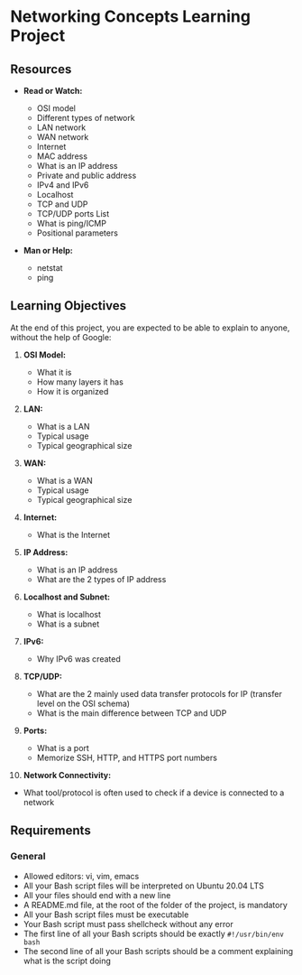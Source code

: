 # Networking Concepts Learning Project

## Resources
- **Read or Watch:**
  - OSI model
  - Different types of network
  - LAN network
  - WAN network
  - Internet
  - MAC address
  - What is an IP address
  - Private and public address
  - IPv4 and IPv6
  - Localhost
  - TCP and UDP
  - TCP/UDP ports List
  - What is ping/ICMP
  - Positional parameters

- **Man or Help:**
  - netstat
  - ping

## Learning Objectives
At the end of this project, you are expected to be able to explain to anyone, without the help of Google:

1. **OSI Model:**
   - What it is
   - How many layers it has
   - How it is organized

2. **LAN:**
   - What is a LAN
   - Typical usage
   - Typical geographical size

3. **WAN:**
   - What is a WAN
   - Typical usage
   - Typical geographical size

4. **Internet:**
   - What is the Internet

5. **IP Address:**
   - What is an IP address
   - What are the 2 types of IP address

6. **Localhost and Subnet:**
   - What is localhost
   - What is a subnet

7. **IPv6:**
   - Why IPv6 was created

8. **TCP/UDP:**
   - What are the 2 mainly used data transfer protocols for IP (transfer level on the OSI schema)
   - What is the main difference between TCP and UDP

9. **Ports:**
   - What is a port
   - Memorize SSH, HTTP, and HTTPS port numbers

10. **Network Connectivity:**
   - What tool/protocol is often used to check if a device is connected to a network


## Requirements
### General
- Allowed editors: vi, vim, emacs
- All your Bash script files will be interpreted on Ubuntu 20.04 LTS
- All your files should end with a new line
- A README.md file, at the root of the folder of the project, is mandatory
- All your Bash script files must be executable
- Your Bash script must pass shellcheck without any error
- The first line of all your Bash scripts should be exactly `#!/usr/bin/env bash`
- The second line of all your Bash scripts should be a comment explaining what is the script doing
